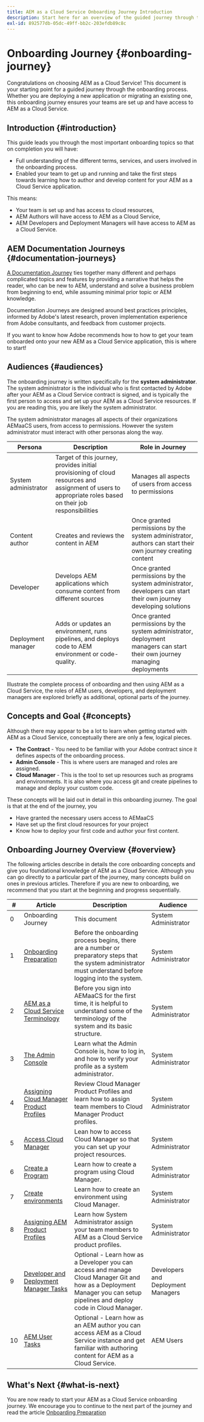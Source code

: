 ```yaml
---
title: AEM as a Cloud Service Onboarding Journey Introduction
description: Start here for an overview of the guided journey through the onboarding process to AEM as a Cloud Service.
exl-id: 892577db-05dc-49ff-bb2c-203efdb89c8c
---
```


# Onboarding Journey {#onboarding-journey}

Congratulations on choosing AEM as a Cloud Service! This document is your starting point for a guided journey through the onboarding process. Whether you are deploying a new application or migrating an existing one, this onboarding journey ensures your teams are set up and have access to AEM as a Cloud Service.

## Introduction {#introduction}

This guide leads you through the most important onboarding topics so that on completion you will have:

* Full understanding of the different terms, services, and users involved in the onboarding process.
* Enabled your team to get up and running and take the first steps towards learning how to author and develop content for your AEM as a Cloud Service application.

This means:

* Your team is set up and has access to cloud resources,
* AEM Authors will have access to AEM as a Cloud Service,
* AEM Developers and Deployment Managers will have access to AEM as a Cloud Service.

## AEM Documentation Journeys {#documentation-journeys}

[A Documentation Journey](/help/journey-documentation/documentation-journeys.md) ties together many different and perhaps complicated topics and features by providing a narrative that helps the reader, who can be new to AEM, understand and solve a business problem from beginning to end, while assuming minimal prior topic or AEM knowledge.

Documentation Journeys are designed around best practices principles, informed by Adobe's latest research, proven implementation experience from Adobe consultants, and feedback from customer projects.

If you want to know how Adobe recommends how to how to get your team onboarded onto your new AEM as a Cloud Service application, this is where to start!

## Audiences {#audiences}

The onboarding journey is written specifically for the **system administrator**. The system administrator is the individual who is first contacted by Adobe after your AEM as a Cloud Service contract is signed, and is typically the first person to access and set up your AEM as a Cloud Service resources. If you are reading this, you are likely the system administrator.

The system administrator manages all aspects of their organizations AEMaaCS users, from access to permissions. However the system administrator must interact with other personas along the way.

|Persona|Description|Role in Journey|
|---|---|---|
|System administrator|Target of this journey, provides initial provisioning of cloud resources and assignment of users to appropriate roles based on their job responsibilities|Manages all aspects of users from access to permissions|
|Content author|Creates and reviews the content in AEM|Once granted permissions by the system administrator, authors can start their own journey creating content|
|Developer|Develops AEM applications which consume content from different sources|Once granted permissions by the system administrator, developers can start their own journey developing solutions|
|Deployment manager|Adds or updates an environment, runs pipelines, and deploys code to AEM environment or code-quality.|Once granted permissions by the system administrator, deployment managers can start their own journey managing deployments|

Illustrate the complete process of onboarding and then using AEM as a Cloud Service, the roles of AEM users, developers, and deployment managers are explored briefly as additional, optional parts of the journey.

## Concepts and Goal {#concepts}

Although there may appear to be a lot to learn when getting started with AEM as a Cloud Service, conceptually there are only a few, logical pieces.

* **The Contract** - You need to be familiar with your Adobe contract since it defines aspects of the onboarding process.
* **Admin Console** - This is where users are managed and roles are assigned.
* **Cloud Manager** - This is the tool to set up resources such as programs and environments. It is also where you access git and create pipelines to manage and deploy your custom code.

These concepts will be laid out in detail in this onboarding journey. The goal is that at the end of the journey, you

* Have granted the necessary users access to AEMaaCS
* Have set up the first cloud resources for your project
* Know how to deploy your first code and author your first content.

## Onboarding Journey Overview {#overview}

The following articles describe in details the core onboarding concepts and give you foundational knowledge of AEM as a Cloud Service. Although you can go directly to a particular part of the journey, many concepts build on ones in previous articles. Therefore if you are new to onboarding, we recommend that you start at the beginning and progress sequentially.

|#|Article|Description|Audience|
|---|---|---|---|
|0|Onboarding Journey|This document|System Administrator|
|1|[Onboarding Preparation](preparation.md)|Before the onboarding process begins, there are a number or preparatory steps that the system administrator must understand before logging into the system.|System Administrator|
|2|[AEM as a Cloud Service Terminology](terminology.md)|Before you sign into AEMaaCS for the first time, it is helpful to understand some of the terminology of the system and its basic structure.|System Administrator|
|3|[The Admin Console](admin-console.md)|Learn what the Admin Console is, how to log in, and how to verify your profile as a system administrator.|System Administrator|
|4|[Assigning Cloud Manager Product Profiles](assign-profiles-cloud-manager.md)|Review Cloud Manager Product Profiles and learn how to assign team members to Cloud Manager Product profiles.|System Administrator|
|5|[Access Cloud Manager](setup-cloud-resources.md)|Lean how to access Cloud Manager so that you can set up your project resources.|System Administrator|
|6|[Create a Program](create-program.md)|Learn how to create a program using Cloud Manager.|System Administrator|
|7|[Create environments](create-environment.md)|Learn how to create an environment using Cloud Manager.|System Administrator|
|8|[Assigning AEM Product Profiles](assign-profiles-aem.md)|Learn how System Administrator assign your team members to AEM as a Cloud Service product profiles.|System Administrator|
|9|[Developer and Deployment Manager Tasks](developers.md)|Optional - Learn how as a Developer you can access and manage Cloud Manager Git and how as a Deployment Manager you can setup pipelines and deploy code in Cloud Manager.|Developers and Deployment Managers|
|10|[AEM User Tasks](aem-users.md)|Optional - Learn how as an AEM author you can access AEM as a Cloud Service instance and get familiar with authoring content for AEM as a Cloud Service.|AEM Users|

## What's Next {#what-is-next}

You are now ready to start your AEM as a Cloud Service onboarding journey. We encourage you to continue to the next part of the journey and read the article [Onboarding Preparation](preparation.md)
